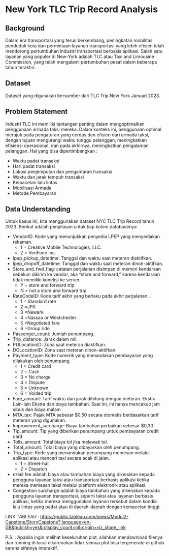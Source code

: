 # New York TLC Trip Record Analysis

## Background
Dalam era transportasi yang terus berkembang, peningkatan mobilitas penduduk kota dan permintaan layanan transportasi yang lebih efisien telah mendorong pertumbuhan industri transportasi berbasis aplikasi. Salah satu layanan yang populer di New-York adalah TLC atau Taxi and Limousine Commission, yang telah mengalami pertumbuhan pesat dalam beberapa tahun terakhir..

## Dataset
Dataset yang digunakan bersumber dari TLC Trip New York Januari 2023.

## Problem Statement
Industri TLC ini memiliki tantangan penting dalam mengoptimalkan penggunaan armada taksi mereka. Dalam konteks ini, penggunaan optimal merujuk pada pengaturan yang cerdas dan efisien dari armada taksi, dengan tujuan mengurangi waktu tunggu pelanggan, meningkatkan efisiensi operasional, dan pada akhirnya, meningkatkan pengalaman pelanggan. Hal yang bisa dipertimbangkan :

- Waktu padat transaksi
- Hari padat transaksi
- Lokasi penjemputan dan pengantaran transaksi
- Waktu dan jarak tempuh transaksi
- Kemacetan lalu lintas
- Mobilisasi Armada
- Metode Pembayaran

## Data Understanding
Untuk kasus ini, kita menggunakan dataset NYC TLC Trip Record tahun 2023. Berikut adalah penjelasan untuk tiap kolom databasenya

- VendorID: Kode yang menunjukkan penyedia LPEP yang menyediakan rekaman. 
  - 1 = Creative Mobile Technologies, LLC. 
  - 2 = VeriFone Inc.
- lpep_pickup_datetime: Tanggal dan waktu saat meteran diaktifkan.
- lpep_dropoff_datetime: Tanggal dan waktu saat meteran dinon-aktifkan.
- Store_and_fwd_flag: catatan perjalanan disimpan di memori kendaraan sebelum dikirim ke vendor, aka “store and forward,” karena kendaraan tidak memiliki koneksi ke server. 
  - Y = store and forward trip 
  - N = not a store and forward trip
- RateCodeID: Kode tarif akhir yang berlaku pada akhir perjalanan.. 
  - 1 = Standard rate 
  - 2 =JFK 
  - 3 =Newark 
  - 4 =Nassau or Westchester 
  - 5 =Negotiated fare 
  - 6 =Group ride
- Passenger_count: Jumlah penumpang.
- Trip_distance: Jarak dalam mil.
- PULocationID: Zona saat meteran diaktifkan.
- DOLocationID: Zona saat meteran dinon-aktifkan.
- Payment_type: Kode numerik yang menandakan pembayaran yang dilakukan oleh penumpang. 
  - 1 = Credit card 
  - 2 = Cash 
  - 3 = No charge 
  - 4 = Dispute 
  - 5 = Unknown 
  - 6 = Voided trip
- Fare_amount: Tarif waktu dan jarak dihitung dengan meteran. Ekstra Lain-lain Ekstra dan biaya tambahan. Saat ini, ini hanya mencakup
  jam sibuk dan biaya malam
- MTA_tax: Pajak MTA sebesar $0,50 secara otomatis berdasarkan tarif meteran yang digunakan.
- Improvement_surcharge: Biaya tambahan perbaikan sebesar $0,30
- Tip_amount: Tip yang diberikan penumpang untuk pembayaran credit card
- Tolls_amount: Total biaya tol jika melewati tol.
- Total_amount: Total biaya yang dibayarkan oleh penumpang.
- Trip_type: Kode yang menandakan penumpang memesan melalui aplikasi atau mencari taxi secara acak di jalan. 
  - 1 = Street-hail 
  - 2 = Dispatch
- eHail fee adalah biaya atau tambahan biaya yang dikenakan kepada pengguna layanan taksi atau transportasi berbasis aplikasi ketika mereka memesan taksi melalui platform elektronik atau aplikasi.
- Congestion surcharge adalah biaya tambahan yang dikenakan kepada pengguna layanan transportasi, seperti taksi atau layanan berbasis aplikasi, ketika mereka menggunakan layanan tersebut dalam kondisi lalu lintas yang padat atau di daerah-daerah dengan kemacetan tinggi.


LINK TABLEAU : https://public.tableau.com/views/Modul2-Capstone/StoryCapstone?:language=en-GB&publish=yes&:display_count=n&:origin=viz_share_link

P.S. : Apabila ingin melihat keseluruhan plot, silahkan mendownload filenya dan running di local dikarenakan tidak semua plot bisa tergenerate di github karena sifatnya interaktif.